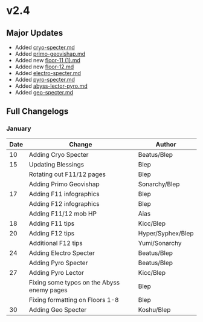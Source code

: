 # v2.4

## Major Updates

* Added [cryo-specter.md](../../monsters/specters/cryo-specter.md "mention")
* Added [primo-geovishap.md](../../monsters/elites/primo-geovishap.md "mention")
* Added new [floor-11 (1).md](<../../floors/spire/floor-11 (1).md> "mention")
* Added new [floor-12.md](../../floors/spire/floor-12.md "mention")
* Added [electro-specter.md](../../monsters/specters/electro-specter.md "mention")
* Added [pyro-specter.md](../../monsters/specters/pyro-specter.md "mention")
* Added [abyss-lector-pyro.md](../../monsters/abyss-order/abyss-lector-pyro.md "mention")
* Added [geo-specter.md](../../monsters/specters/geo-specter.md "mention")

## Full Changelogs

### January

| Date | Change                                     | Author            |
| ---- | ------------------------------------------ | ----------------- |
| 10   | Adding Cryo Specter                        | Beatus/Blep       |
| 15   | Updating Blessings                         | Blep              |
|      | Rotating out F11/12 pages                  | Blep              |
|      | Adding Primo Geovishap                     | Sonarchy/Blep     |
| 17   | Adding F11 infographics                    | Blep              |
|      | Adding F12 infographics                    | Blep              |
|      | Adding F11/12 mob HP                       | Aias              |
| 18   | Adding F11 tips                            | Kicc/Blep         |
| 20   | Adding F12 tips                            | Hyper/Syphex/Blep |
|      | Additional F12 tips                        | Yumi/Sonarchy     |
| 24   | Adding Electro Specter                     | Beatus/Blep       |
|      | Adding Pyro Specter                        | Beatus/Blep       |
| 27   | Adding Pyro Lector                         | Kicc/Blep         |
|      | Fixing some typos on the Abyss enemy pages | Blep              |
|      | Fixing formatting on Floors 1-8            | Blep              |
| 30   | Adding Geo Specter                         | Koshu/Blep        |

###
